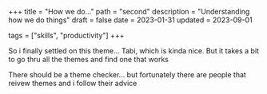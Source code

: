 +++
title = "How we do..."
path = "second"
description = "Understanding how we do things"
draft = false
date = 2023-01-31
updated = 2023-09-01


tags = ["skills", "productivity"]
+++

So i finally settled on this theme... Tabi, which is kinda nice. But it takes a bit to go thru all the themes and find one that works

There should be a theme checker... but fortunately there are people that reivew themes and i follow their advice

